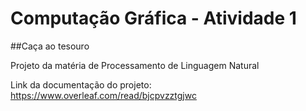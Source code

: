 # Computação Gráfica - Atividade 1

##Caça ao tesouro

Projeto da matéria de Processamento de Linguagem Natural

Link da documentação do projeto: https://www.overleaf.com/read/bjcpvzztgjwc

